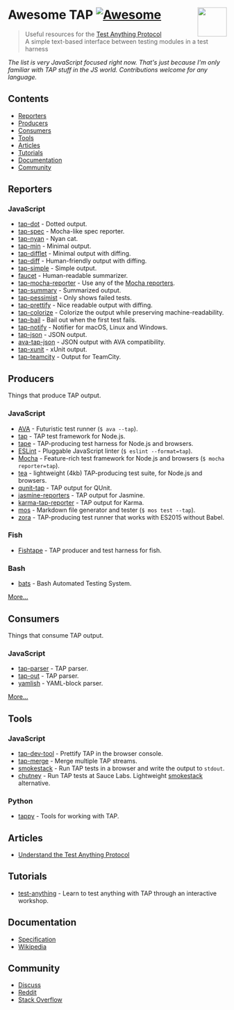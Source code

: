 # Awesome TAP [![Awesome](https://awesome.re/badge.svg)](https://awesome.re) [<img src="https://testanything.org/images/tap.png" width="67" align="right">](https://testanything.org)

> Useful resources for the [Test Anything Protocol](https://testanything.org)\
> A simple text-based interface between testing modules in a test harness

*The list is very JavaScript focused right now. That's just because I'm only familiar with TAP stuff in the JS world. Contributions welcome for any language.*

## Contents

- [Reporters](#reporters)
- [Producers](#producers)
- [Consumers](#consumers)
- [Tools](#tools)
- [Articles](#articles)
- [Tutorials](#tutorials)
- [Documentation](#documentation)
- [Community](#community)

## Reporters

### JavaScript

- [tap-dot](https://github.com/scottcorgan/tap-dot) - Dotted output.
- [tap-spec](https://github.com/scottcorgan/tap-spec) - Mocha-like spec reporter.
- [tap-nyan](https://github.com/calvinmetcalf/tap-nyan) - Nyan cat.
- [tap-min](https://github.com/derhuerst/tap-min) - Minimal output.
- [tap-difflet](https://github.com/namuol/tap-difflet) - Minimal output with diffing.
- [tap-diff](https://github.com/axross/tap-diff) - Human-friendly output with diffing.
- [tap-simple](https://github.com/joeybaker/tap-simple) - Simple output.
- [faucet](https://github.com/substack/faucet) - Human-readable summarizer.
- [tap-mocha-reporter](https://github.com/isaacs/tap-mocha-reporter) - Use any of the [Mocha reporters](https://github.com/isaacs/tap-mocha-reporter/tree/master/lib/reporters).
- [tap-summary](https://github.com/zoubin/tap-summary) - Summarized output.
- [tap-pessimist](https://github.com/clux/tap-pessimist) - Only shows failed tests.
- [tap-prettify](https://github.com/toolness/tap-prettify) - Nice readable output with diffing.
- [tap-colorize](https://github.com/substack/tap-colorize) - Colorize the output while preserving machine-readability.
- [tap-bail](https://github.com/juliangruber/tap-bail) - Bail out when the first test fails.
- [tap-notify](https://github.com/axross/tap-notify) - Notifier for macOS, Linux and Windows.
- [tap-json](https://github.com/gummesson/tap-json) - JSON output.
- [ava-tap-json](https://github.com/yovasx2/ava-tap-json) - JSON output with AVA compatibility.
- [tap-xunit](https://github.com/aghassemi/tap-xunit) - xUnit output.
- [tap-teamcity](https://github.com/smockle/tap-teamcity) - Output for TeamCity.

## Producers

Things that produce TAP output.

### JavaScript

- [AVA](https://github.com/sindresorhus/ava) - Futuristic test runner (`$ ava --tap`).
- [tap](https://github.com/isaacs/node-tap) - TAP test framework for Node.js.
- [tape](https://github.com/substack/tape) - TAP-producing test harness for Node.js and browsers.
- [ESLint](http://eslint.org/docs/user-guide/formatters/#tap) - Pluggable JavaScript linter (`$ eslint --format=tap`).
- [Mocha](https://mochajs.org) - Feature-rich test framework for Node.js and browsers (`$ mocha reporter=tap`).
- [tea](https://github.com/sc0ttj/tea) - lightweight (4kb) TAP-producing test suite, for Node.js and browsers.
- [qunit-tap](https://github.com/twada/qunit-tap) - TAP output for QUnit.
- [jasmine-reporters](https://github.com/larrymyers/jasmine-reporters) - TAP output for Jasmine.
- [karma-tap-reporter](https://github.com/fumiakiy/karma-tap-reporter) - TAP output for Karma.
- [mos](https://github.com/zkochan/mos) - Markdown file generator and tester (`$ mos test --tap`).
- [zora](https://github.com/lorenzofox3/zora) - TAP-producing test runner that works with ES2015 without Babel.

### Fish

- [Fishtape](https://github.com/fisherman/fishtape) - TAP producer and test harness for fish.

### Bash

- [bats](https://github.com/sstephenson/bats) - Bash Automated Testing System.

[More…](https://testanything.org/producers.html)

## Consumers

Things that consume TAP output.

### JavaScript

- [tap-parser](https://github.com/substack/tap-parser) - TAP parser.
- [tap-out](https://github.com/scottcorgan/tap-out) - TAP parser.
- [yamlish](https://github.com/isaacs/yamlish) - YAML-block parser.

[More…](https://testanything.org/consumers.html)

## Tools

### JavaScript

- [tap-dev-tool](https://github.com/Jam3/tap-dev-tool) - Prettify TAP in the browser console.
- [tap-merge](https://github.com/anko/tap-merge) - Merge multiple TAP streams.
- [smokestack](https://github.com/hughsk/smokestack) - Run TAP tests in a browser and write the output to `stdout`.
- [chutney](https://github.com/derhuerst/chutney) - Run TAP tests at Sauce Labs. Lightweight [smokestack](https://github.com/hughsk/smokestack) alternative.

### Python

- [tappy](https://github.com/mblayman/tappy) - Tools for working with TAP.

## Articles

- [Understand the Test Anything Protocol](http://www.effectiveperlprogramming.com/2011/05/understand-the-test-anything-protocol/)

## Tutorials

- [test-anything](https://github.com/finnp/test-anything) - Learn to test anything with TAP through an interactive workshop.

## Documentation

- [Specification](https://testanything.org/tap-version-13-specification.html)
- [Wikipedia](https://en.wikipedia.org/wiki/Test_Anything_Protocol)

## Community

- [Discuss](https://github.com/TestAnything/Specification/issues)
- [Reddit](https://www.reddit.com/r/testanythingprotocol)
- [Stack Overflow](http://stackoverflow.com/questions/tagged/tap)
